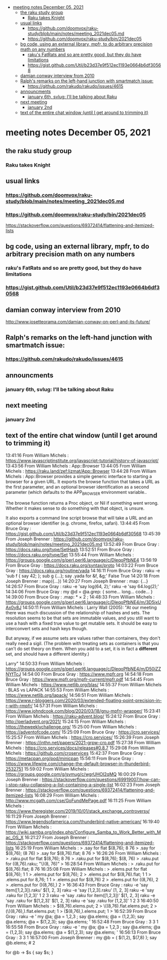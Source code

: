 - [meeting notes December 05, 2021](#org64c9c0a)
  - [the raku study group](#org8b02584)
    - [Raku takes Knight](#org81352a7)
  - [usual links](#org33d05e3)
    - [<https://github.com/doomvox/raku-study/blob/main/notes/meeting_2021dec05.md>](#org79f9537)
    - [<https://github.com/doomvox/raku-study/bin/2021dec05>](#org94582fe)
  - [bg code, using an external library, mpfr, to do arbitrary precision math on any numbers](#org4de50c6)
    - [raku's FatRats and so are pretty good, but they do have limitations](#org79667e7)
    - [<https://gist.github.com/Util/b23d37e9f512ec1193e0664b6df30568>](#org151fccb)
  - [damian conway interview from 2010](#orgd4147bb)
  - [Ralph's remarks on the left-hand junction with smartmatch issue:](#org719623e)
    - [<https://github.com/rakudo/rakudo/issues/4615>](#org0714ee0)
  - [announcments](#org7689504)
    - [january 6th, svlug: I'll be talking about Raku](#orgc4415e5)
  - [next meeting](#org30ffb23)
    - [january 2nd](#org0c8f0e0)
  - [text of the entire chat window (until I get around to trimming it)](#org04bdc42)


<a id="org64c9c0a"></a>

# meeting notes December 05, 2021


<a id="org8b02584"></a>

## the raku study group


<a id="org81352a7"></a>

### Raku takes Knight


<a id="org33d05e3"></a>

## usual links


<a id="org79f9537"></a>

### <https://github.com/doomvox/raku-study/blob/main/notes/meeting_2021dec05.md>


<a id="org94582fe"></a>

### <https://github.com/doomvox/raku-study/bin/2021dec05>

<https://stackoverflow.com/questions/69372414/flattening-and-itemized-lists>


<a id="org4de50c6"></a>

## bg code, using an external library, mpfr, to do arbitrary precision math on any numbers


<a id="org79667e7"></a>

### raku's FatRats and so are pretty good, but they do have limitations


<a id="org151fccb"></a>

### <https://gist.github.com/Util/b23d37e9f512ec1193e0664b6df30568>


<a id="orgd4147bb"></a>

## damian conway interview from 2010

<http://www.josetteorama.com/damian-conway-on-perl-and-its-future/>


<a id="org719623e"></a>

## Ralph's remarks on the left-hand junction with smartmatch issue:


<a id="org0714ee0"></a>

### <https://github.com/rakudo/rakudo/issues/4615>


<a id="org7689504"></a>

## announcments


<a id="orgc4415e5"></a>

### january 6th, svlug: I'll be talking about Raku


<a id="org30ffb23"></a>

## next meeting


<a id="org0c8f0e0"></a>

### january 2nd


<a id="org04bdc42"></a>

## text of the entire chat window (until I get around to trimming it)

13:41:16 From William Michels : <https://www.javascriptinstitute.org/javascript-tutorial/history-of-javascript/> 13:43:56 From William Michels : App::Browser 13:44:05 From William Michels : <https://raku.land/zef:lizmat/App::Browser> 13:44:28 From William Michels : App::Browser provides a simple generic interface to starting a browser for a given URL. It exports the browse function that takes a URL as the first parameter, and an optional browser identification as a second parameter (which defaults to the APP<sub>BROWSER</sub> environment variable..

The browse function returns a Proc object, or Nil if something went wrong. Whether it makes sense to do something with that object, is unsure.

It also exports a command line script browse that will take a URL and an optional browser identifier (e.g. chrome, firefox, safari). 13:44:45 From Bruce Gray : <https://gist.github.com/Util/b23d37e9f512ec1193e0664b6df30568> 13:45:39 From Joseph Brenner : <https://github.com/doomvox/raku-study/blob/main/notes/meeting_2021dec05.md> 13:52:49 From Bruce Gray : <https://docs.raku.org/type/SetHash> 13:52:51 From Bruce Gray : <https://docs.raku.org/type/Set> 13:55:44 From William Michels : <https://groups.google.com/g/perl.perl6.language/c/DleqoPfbNE4> 13:56:19 From Bruce Gray : <https://docs.raku.org/syntax/proto> 14:03:22 From Bruce Gray : <https://docs.raku.org/routine/yada> 14:16:11 From Bruce Gray : raku -e 'sub f { say 42; }; sub g {&#x2026;}; say .yada for &f, &g;' False True 14:20:18 From Joseph Brenner : map({&#x2026;}) 14:20:27 From Joseph Brenner : map: {&#x2026;} 14:26:57 From Bruce Gray : raku -e 'say log(64, 2);' raku -e 'say 64.log(2);' 14:34:06 From Bruce Gray : my @d = @a.grep: { some&#x2026; long&#x2026; code&#x2026; } 14:39:00 From Bruce Gray : .map: \* × 2 ; 14:48:33 From William Michels : <https://groups.google.com/g/perl.perl6.language/c/DleqoPfbNE4/m/3D5jxUAx0y8J> 14:50:11 From William Michels : Larry Wall (2005): "At our meeting there was much discussion of the relationship of hashes and sets. The resolution seems to be that sets are immutable values, and you still want to use a hash with a fixed true value to get mutable sets. It should be easy to interconvert sets and hash keys though.

But anyway, if we assume sets are values rather than containers, they don't really need a sigil. (The problem with treating sets as containers is that you can't do set theory on them. When you add to a set, it is in fact a **different** set, and should have a different identity.)

Larry" 14:50:33 From William Michels : <https://groups.google.com/g/perl.perl6.language/c/DleqoPfbNE4/m/D50iZZNYfTcJ> 14:54:00 From Bruce Gray : <https://www.mpfr.org> 14:54:18 From Bruce Gray : <https://www.mpfr.org/mpfr-current/mpfr.pdf> 14:54:45 From William Michels : <https://www.netlib.org/blas/> 14:55:37 From William Michels : BLAS vs LAPACK 14:55:53 From William Michels : <https://www.netlib.org/lapack/> 14:56:51 From William Michels : <https://www.r-bloggers.com/2020/03/extended-floating-point-precision-in-r-with-rmpfr/> 14:57:31 From William Michels : <https://www.johndcook.com/blog/2020/03/18/gnu-mpfrr-wrapper/> 15:23:41 From William Michels : <https://raku-advent.blog/> 15:24:12 From Bruce Gray : <http://perladvent.org/2021/> 15:24:15 From William Michels : <https://theweeklychallenge.org/> 15:25:00 From William Michels : <https://adventofcode.com/> 15:25:09 From Bruce Gray : <https://cro.services/> 15:25:57 From William Michels : <https://cro.services/> 15:26:39 From Joseph Brenner : <https://jnthn.net/papers/2021-grpw-cro.pdf> 15:27:38 From William Michels : <https://cro.services/docs/releases#0.8.7> 15:29:08 From William Michels : <https://github.com/croservices> 15:42:37 From Bruce Gray : <https://metacpan.org/pod/minicpan> 15:56:11 From Bruce Gray : <https://www.lifewire.com/change-the-default-browser-in-thunderbird-2532751> 15:59:02 From William Michels : <https://groups.google.com/g/svmug/c/wgrUHOI2qMQ> 16:00:29 From Joseph Brenner : <https://stackoverflow.com/questions/69919007/how-can-i-stop-raku-collapsing-a-list-containing-a-single-list> 16:02:23 From Joseph Brenner : <https://stackoverflow.com/questions/69372414/flattening-and-itemized-lists> 16:08:29 From William Michels : <http://www.mcgath.com/cse/GoFundMePage.pdf> 16:11:25 From William Michels : <https://www.theregister.com/2019/10/01/stack_exchange_controversy/> 16:11:29 From Joseph Brenner : <https://www.legendsofamerica.com/thunderbird-native-american/> 16:19:40 From William Michels : <https://wiki.samba.org/index.php/Configure_Samba_to_Work_Better_with_Mac_OS_X> 16:21:27 From Joseph Brenner : <https://stackoverflow.com/questions/69372414/flattening-and-itemized-lists> 16:25:19 From William Michels : > .say for flat $(8,76); 8 76 > .say for $(8,76); (8 76) > .say for $(8,76).flat; 8 76 > 16:26:26 From William Michels : > .raku.put for flat $(8,76); 8 76 > .raku.put for $(8,76); $(8, 76) > .raku.put for \((8,76).raku; "\\)(8, 76)" > 16:28:54 From William Michels : > .raku.put for $(8,76).flat; 8 76 16:35:08 From William Michels : > .elems.put for flat $(8,76); 1 1 > .elems.put for $(8,76); 2 > .elems.put for $(8,76).flat; 1 1 > .elems.put for 8,76; 1 1 > .elems.put for $(8,76) 2 > .elems.put for \((8,76), 2 > .elems.put for (\)(8,76),) 2 > 16:36:43 From Bruce Gray : raku -e 'say item([1,2,3]).raku' $[1, 2, 3] raku -e 'say [1,2,3].raku' [1, 2, 3] raku -e 'say .raku for [1,2,3]' 1 2 3 raku -e 'say .raku for item([1,2,3])' $[1, 2, 3] raku -e 'say .raku for $[1,2,3]' $[1, 2, 3] raku -e 'say .raku for [1,2,3]' 1 2 3 16:40:50 From William Michels : > $(8,76).elems.put; 2 > \((8,76).flat.elems.put; 2 > (\)(8,76),).flat.elems.put; 1 > ($(8,76),).elems.put; 1 > 16:52:39 From Bruce Gray : raku -e ' my @a; @a = 1,2,3 ; say @a.elems; @a = (1,2,3); say @a.elems; @a = $(1,2,3); say @a.elems; ' 16:52:48 From Bruce Gray : 3 3 1 16:55:58 From Bruce Gray : raku -e ' my @a; @a = 1,2,3 ; say @a.elems; @a = (1,2,3); say @a.elems; @a = $(1,2,3); say @a.elems; ' 16:56:13 From Bruce Gray : 3 3 1 16:57:00 From Joseph Brenner : my @b = ( $(1,2), $(7,8) ); say @b.elems; # 2

for @b -> $s { say $s; }

